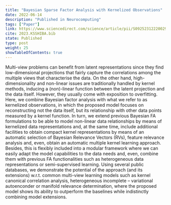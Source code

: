 ```yaml
---
title: "Bayesian Sparse Factor Analysis with Kernelized Observations"
date: 2022-06-14
description: "Published in Neurocomputing"
tags: ["Paper"]
link: https://www.sciencedirect.com/science/article/pii/S0925231222002946
cite: 2023.KSSHIBA.bib
state: Published
type: post
weight: 25
showTableOfContents: true
---
```


Multi-view problems can benefit from latent representations since they find low-dimensional projections that fairly capture the correlations among the multiple views that characterise the data. On the other hand, high-dimensionality and non-linear issues are traditionally handled by kernel methods, inducing a (non)-linear  function between the latent projection and the data itself. However, they usually come with exposition to overfitting. Here, we combine Bayesian factor analysis with what we refer to as kernelized observations, in which the proposed model focuses on reconstructing not the data itself, but its relationship with other data points measured by a kernel function. In turn, we extend previous Bayesian FA formulations to be able to model non-linear data relationships by means of kernelized data representations and, at the same time, include additional facilities to obtain compact kernel representations by means of an automatic selection of Bayesian Relevance Vectors (RVs), feature relevance analysis and, even, obtain an automatic multiple kernel learning approach. Besides, this is flexibly included into a modular framework where we can easily adapt the model capabilities to the data needs and, even, combine them with previous FA functionalities such as heterogeneous data representations or semi-supervised learning. Using several public databases, we demonstrate the potential of the approach (and its extensions) w.r.t. common multi-view learning models such as kernel canonical correlation analysis, heterogeneous incomplete – variational autoenconder or manifold relevance determination, where the proposed model shows its ability to outperform the baselines while indistinctly combining model extensions.